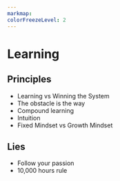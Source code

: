 ```yaml
---
markmap:
colorFreezeLevel: 2
---
```


# Learning

## Principles

- Learning vs Winning the System
- The obstacle is the way
- Compound learning
- Intuition
- Fixed Mindset vs Growth Mindset

## Lies

- Follow your passion
- 10,000 hours rule
